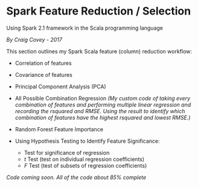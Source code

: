 # Spark Feature Reduction / Selection
Using Spark 2.1 framework in the Scala programming language

_By Craig Covey - 2017_

This section outlines my Spark Scala feature (column) reduction workflow:

* Correlation of features
* Covariance of features
* Principal Component Analysis (PCA)
* All Possible Combination Regression _(My custom code of taking every combination of features and performing multiple linear regression and recording the rsquared and RMSE. Using the result to identify which combination of features have the highest rsquared and lowest RMSE.)_
* Random Forest Feature Importance
* Using Hypothesis Testing to Identify Feature Significance:

	* Test for significance of regression
	* _t_ Test (test on individual regression coefficients)
	* _F_ Test (test of subsets of regression coefficients)

_Code coming soon. All of the code about 85% complete_